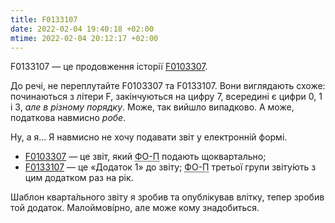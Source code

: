 ```yaml
---
title: F0133107
date: 2022-02-04 19:40:18 +02:00
mtime: 2022-02-04 20:12:17 +02:00
---
```


F0133107 — це продовження історії [F0103307][1].

До речі, не переплутайте F0103307 та F0133107. Вони виглядають схоже: починаються з літери&nbsp;F, закінчуються на цифру&nbsp;7, всередині є цифри 0, 1 і 3, _але в різному порядку_. Може, так вийшло випадково. А може, податкова навмисно _робе_.

Ну, а я… Я навмисно не хочу подавати звіт у електронній формі.

 - [F0103307][2] — це звіт, який <abbr title="фізичні особа-підприємці">ФО-П</abbr> подають щоквартально;
 - [F0133107][3] — це «Додаток 1» до звіту; <abbr title="фізичні особи-підприємці">ФО-П</abbr> третьої групи звіту́ють з цим додатком раз на рік.

Шаблон кварта́льного звіту я зробив та опублікував влітку, тепер зробив той додаток. Малоймові́рно, але може кому знадобиться.

[1]: /2021/08/06/F0103307.html
[2]: https://kastaneda.github.io/misc/F0103307.html
[3]: https://kastaneda.github.io/misc/F0133107.html
[4]: https://github.com/kastaneda/misc/

